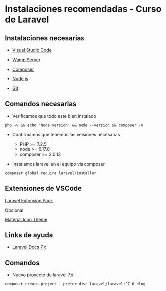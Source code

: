 # Instalaciones recomendadas - Curso de Laravel
## Instalaciones necesarias

* [Visual Studio Code](https://code.visualstudio.com/)

* [Wamp Server](https://www.mongodb.com/try/download/compass)

* [Composer](https://getcomposer.org/download/)

* [Node js](https://nodejs.org/es/)

* [Git](https://git-scm.com/)

## Comandos necesarias

* Verificamos que todo este bien instalado 
```
php -v && echo 'Node version' && node --version && composer -v
``` 

* Confirmamos que tenemos las versiones necesarias 
    - PHP >= 7.2.5
    - node >= 6.17.0
    - composer >= 2.0.13

* Instalamos laravel en el equipo via composer 
```
composer global require laravel/installer
```

## Extensiones de VSCode
[Laravel Extension Pack](https://marketplace.visualstudio.com/items?itemName=onecentlin.laravel-extension-pack)

Opcional

[Material Icon Theme](https://marketplace.visualstudio.com/items?itemName=PKief.material-icon-theme)

## Links de ayuda

* [Laravel Docs 7.x](https://laravel.com/docs/7.x)

## Comandos

* Nuevo proyecto de laravel 7.x
```
composer create-project --prefer-dist laravel/laravel:^7.0 blog

```
